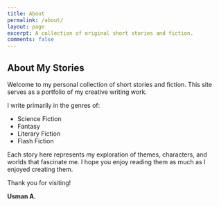```yaml
---
title: About
permalink: /about/
layout: page
excerpt: A collection of original short stories and fiction.
comments: false
---
```


## About My Stories

Welcome to my personal collection of short stories and fiction. This site serves as a portfolio of my creative writing work.

I write primarily in the genres of:
- Science Fiction
- Fantasy
- Literary Fiction
- Flash Fiction

Each story here represents my exploration of themes, characters, and worlds that fascinate me. I hope you enjoy reading them as much as I enjoyed creating them.

Thank you for visiting!

**Usman A.**
